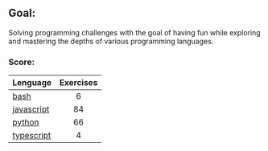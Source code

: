 ## Goal:
Solving programming challenges with the goal of having fun while exploring and mastering the depths of various programming languages.

### Score:
| Lenguage | Exercises |
|---|:---:|
| [bash](/bash) | 6 |
| [javascript](/javascript) | 84 |
| [python](/python) | 66 |
| [typescript](/typescript) | 4 |

